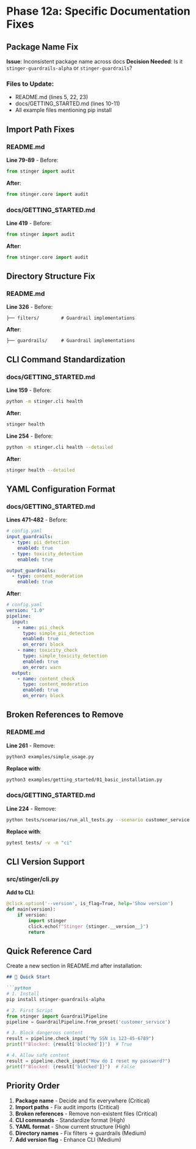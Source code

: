 # Phase 12a: Specific Documentation Fixes

## Package Name Fix

**Issue**: Inconsistent package name across docs
**Decision Needed**: Is it `stinger-guardrails-alpha` or `stinger-guardrails`?

### Files to Update:
- README.md (lines 5, 22, 23)
- docs/GETTING_STARTED.md (lines 10-11)
- All example files mentioning pip install

## Import Path Fixes

### README.md

**Line 79-89** - Before:
```python
from stinger import audit
```

**After**:
```python
from stinger.core import audit
```

### docs/GETTING_STARTED.md

**Line 419** - Before:
```python
from stinger import audit
```

**After**:
```python
from stinger.core import audit
```

## Directory Structure Fix

### README.md

**Line 326** - Before:
```
├── filters/        # Guardrail implementations
```

**After**:
```
├── guardrails/     # Guardrail implementations
```

## CLI Command Standardization

### docs/GETTING_STARTED.md

**Line 159** - Before:
```bash
python -m stinger.cli health
```

**After**:
```bash
stinger health
```

**Line 254** - Before:
```bash
python -m stinger.cli health --detailed
```

**After**:
```bash
stinger health --detailed
```

## YAML Configuration Format

### docs/GETTING_STARTED.md

**Lines 471-482** - Before:
```yaml
# config.yaml
input_guardrails:
  - type: pii_detection
    enabled: true
  - type: toxicity_detection
    enabled: true

output_guardrails:
  - type: content_moderation
    enabled: true
```

**After**:
```yaml
# config.yaml
version: "1.0"
pipeline:
  input:
    - name: pii_check
      type: simple_pii_detection
      enabled: true
      on_error: block
    - name: toxicity_check
      type: simple_toxicity_detection
      enabled: true
      on_error: warn
  output:
    - name: content_check
      type: content_moderation
      enabled: true
      on_error: block
```

## Broken References to Remove

### README.md

**Line 261** - Remove:
```bash
python3 examples/simple_usage.py
```

**Replace with**:
```bash
python3 examples/getting_started/01_basic_installation.py
```

### docs/GETTING_STARTED.md

**Line 224** - Remove:
```bash
python tests/scenarios/run_all_tests.py --scenario customer_service
```

**Replace with**:
```bash
pytest tests/ -v -m "ci"
```

## CLI Version Support

### src/stinger/cli.py

**Add to CLI**:
```python
@click.option('--version', is_flag=True, help='Show version')
def main(version):
    if version:
        import stinger
        click.echo(f"Stinger {stinger.__version__}")
        return
```

## Quick Reference Card

Create a new section in README.md after installation:

```markdown
## 🚀 Quick Start

```python
# 1. Install
pip install stinger-guardrails-alpha

# 2. First Script
from stinger import GuardrailPipeline
pipeline = GuardrailPipeline.from_preset('customer_service')

# 3. Block dangerous content
result = pipeline.check_input("My SSN is 123-45-6789")
print(f"Blocked: {result['blocked']}")  # True

# 4. Allow safe content
result = pipeline.check_input("How do I reset my password?")
print(f"Blocked: {result['blocked']}")  # False
```

## Priority Order

1. **Package name** - Decide and fix everywhere (Critical)
2. **Import paths** - Fix audit imports (Critical)
3. **Broken references** - Remove non-existent files (Critical)
4. **CLI commands** - Standardize format (High)
5. **YAML format** - Show current structure (High)
6. **Directory names** - Fix filters → guardrails (Medium)
7. **Add version flag** - Enhance CLI (Medium)